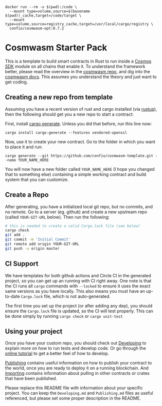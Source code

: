 ```
docker run --rm -v $(pwd):/code \
  --mount type=volume,source=$(basename $(pwd))_cache,target=/code/target \
  --mount type=volume,source=registry_cache,target=/usr/local/cargo/registry \
  confio/cosmwasm-opt:0.7.2
```

# Cosmwasm Starter Pack

This is a template to build smart contracts in Rust to run inside a
[Cosmos SDK](https://github.com/cosmos/cosmos-sdk) module on all chains that enable it.
To understand the framework better, please read the overview in the
[cosmwasm repo](https://github.com/confio/cosmwasm/blob/master/README.md),
and dig into the [cosmwasm docs](https://www.cosmwasm.com).
This assumes you understand the theory and just want to get coding.

## Creating a new repo from template

Assuming you have a recent version of rust and cargo installed (via [rustup](https://rustup.rs/)),
then the following should get you a new repo to start a contract:

First, install
[cargo generate](https://github.com/ashleygwilliams/cargo-generate).
Unless you did that before, run this line now:

```shell script
cargo install cargo-generate --features vendored-openssl
```

Now, use it to create your new contract.
Go to the folder in which you want to place it and run:

```shell script
cargo generate --git https://github.com/confio/cosmwasm-template.git --name YOUR_NAME_HERE
```

You will now have a new folder called `YOUR_NAME_HERE` (I hope you changed that to something else)
containing a simple working contract and build system that you can customize.

## Create a Repo

After generating, you have a initialized local git repo, but no commits, and no remote.
Go to a server (eg. github) and create a new upstream repo (called `YOUR-GIT-URL` below).
Then run the following:

```bash
# this is needed to create a valid Cargo.lock file (see below)
cargo check
git add .
git commit -m 'Initial Commit'
git remote add origin YOUR-GIT-URL
git push -u origin master
```

## CI Support

We have templates for both github actions and Circle CI in the generated project, so you can
get up an running with CI right away. One note is that the CI runs all `cargo` commands
with `--locked` to ensure it uses the exact same versions as you have locally. This also means
you must have an up-to-date `Cargo.lock` file, which is not auto-generated.

The first time you set up the project (or after adding any dep), you should ensure the
`Cargo.lock` file is updated, so the CI will test properly. This can be done simply by
running `cargo check` or `cargo unit-test`

## Using your project

Once you have your custom repo, you should check out [Developing](./Developing.md) to explain
more on how to run tests and develop code. Or go through the
[online tutorial](https://www.cosmwasm.com/docs/getting-started/intro) to get a better feel
of how to develop.

[Publishing](./Publishing.md) contains useful information on how to publish your contract
to the world, once you are ready to deploy it on a running blockchain. And
[Importing](./Importing.md) contains information about pulling in other contracts or crates
that have been published.

Please replace this README file with information about your specific project. You can keep
the `Developing.md` and `Publishing.md` files as useful referenced, but please set some
proper description in the README.
